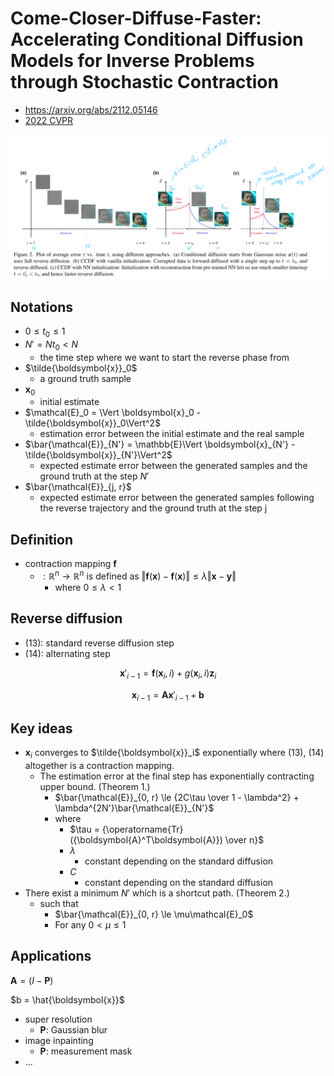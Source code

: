 # Come-Closer-Diffuse-Faster: Accelerating Conditional Diffusion Models for Inverse Problems through Stochastic Contraction

- https://arxiv.org/abs/2112.05146
- [2022 CVPR](https://openaccess.thecvf.com/content/CVPR2022/html/Chung_Come-Closer-Diffuse-Faster_Accelerating_Conditional_Diffusion_Models_for_Inverse_Problems_Through_Stochastic_CVPR_2022_paper.html)

![image-20230117095728761](./assets/image-20230117095728761.png)



## Notations

- $0 \le t_0 \le 1$
- $N' = N t_0 \lt N$
  - the time step where we want to start the reverse phase from
- $\tilde{\boldsymbol{x}}_0$
  - a ground truth sample
- $\boldsymbol{x}_0$
  - initial estimate
- $\mathcal{E}_0 = \Vert \boldsymbol{x}_0 - \tilde{\boldsymbol{x}}_0\Vert^2$
  - estimation error between the initial estimate and the real sample
- $\bar{\mathcal{E}}_{N'} = \mathbb{E}\Vert \boldsymbol{x}_{N'} - \tilde{\boldsymbol{x}}_{N'}\Vert^2$
  - expected estimate error between the generated samples and the ground truth at the step $N'$ 
- $\bar{\mathcal{E}}_{j, r}$
  - expected estimate error between the generated samples following the reverse trajectory and the ground truth at the step j 



##  Definition

- contraction mapping $\boldsymbol{f}$
  - $: \mathbb{R}^n \to \mathbb{R}^n$ is defined as $\Vert\boldsymbol{f}(\boldsymbol{x}) - \boldsymbol{f}(\boldsymbol{x})\Vert \le \lambda \Vert \boldsymbol{x} - \boldsymbol{y} \Vert$
    - where $0 \le \lambda \lt 1$



##  Reverse diffusion

- (13): standard reverse diffusion step
- (14): alternating step

$$
\boldsymbol{x}'_{i-1} = \boldsymbol{f}(\boldsymbol{x}_i, i) + g(\boldsymbol{x}_i, i)\boldsymbol{z}_i\tag{13}
$$

$$
\boldsymbol{x}_{i-1} = \boldsymbol{A}\boldsymbol{x}'_{i-1} + \boldsymbol{b}\tag{14}
$$

##  Key ideas

- $\boldsymbol{x}_i$ converges to $\tilde{\boldsymbol{x}}_i$ exponentially where (13), (14) altogether is a contraction mapping.
  - The estimation error at the final step has exponentially contracting upper bound. (Theorem 1.)
    - $\bar{\mathcal{E}}_{0, r} \le {2C\tau \over 1 - \lambda^2} + \lambda^{2N'}\bar{\mathcal{E}}_{N'}$
    - where
      - $\tau = {\operatorname{Tr}({\boldsymbol{A}^T\boldsymbol{A}}) \over n}$
      - $\lambda$
        - constant depending on the standard diffusion
      - $C$
        - constant depending on the standard diffusion
- There exist a minimum $N'$ which is a shortcut path. (Theorem 2.)
  - such that
    - $\bar{\mathcal{E}}_{0, r} \le \mu\mathcal{E}_0$
    - For any $0 \lt \mu \le 1$



##  Applications

$\boldsymbol{A} = (I - \boldsymbol{P})$

$b = \hat{\boldsymbol{x}}$

- super resolution
  - $\boldsymbol{P}$: Gaussian blur
- image inpainting
  - $\boldsymbol{P}$: measurement mask
- ...